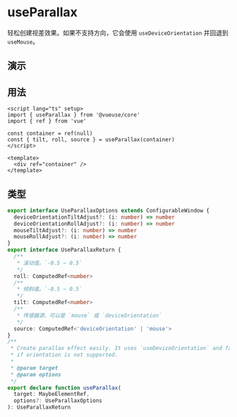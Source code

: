# useParallax

轻松创建视差效果。如果不支持方向，它会使用 `useDeviceOrientation` 并回退到 `useMouse`。

## 演示

<demo src="./demo.vue" title="useParallax" desc="轻松创建视差效果"></demo>



## 用法

```vue
<script lang="ts" setup>
import { useParallax } from '@vueuse/core'
import { ref } from 'vue'

const container = ref(null)
const { tilt, roll, source } = useParallax(container)
</script>

<template>
  <div ref="container" />
</template>
```


## 类型

```ts
export interface UseParallaxOptions extends ConfigurableWindow {
  deviceOrientationTiltAdjust?: (i: number) => number
  deviceOrientationRollAdjust?: (i: number) => number
  mouseTiltAdjust?: (i: number) => number
  mouseRollAdjust?: (i: number) => number
}
export interface UseParallaxReturn {
  /**
   * 滚动值。`-0.5 ~ 0.5`
   */
  roll: ComputedRef<number>
  /**
   * 倾斜值。`-0.5 ~ 0.5`
   */
  tilt: ComputedRef<number>
  /**
   * 传感器源，可以是 `mouse` 或 `deviceOrientation`
   */
  source: ComputedRef<'deviceOrientation' | 'mouse'>
}
/**
 * Create parallax effect easily. It uses `useDeviceOrientation` and fallback to `useMouse`
 * if orientation is not supported.
 *
 * @param target
 * @param options
 */
export declare function useParallax(
  target: MaybeElementRef,
  options?: UseParallaxOptions
): UseParallaxReturn
```

